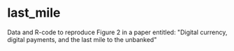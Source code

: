 # last_mile
Data and R-code to reproduce Figure 2 in a paper entitled:
"Digital currency, digital payments, and the last mile to the unbanked" 
